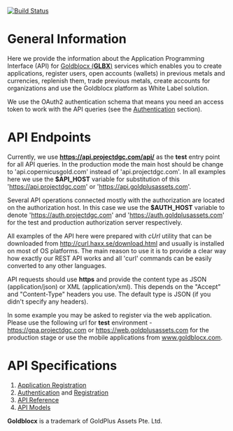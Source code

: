 [![Build Status](https://travis-ci.org/copernicusgold/api.svg?branch=master)](https://travis-ci.org/copernicusgold/api)

# General Information

Here we provide the information about the Application Programming Interface (API)
for [Goldblocx (**GLBX**)](https://www.goldblocx.com) services which enables you to create applications, register users,
open accounts (wallets) in previous metals and currencies, replenish them, trade previous metals, create accounts for
organizations and use the Goldblocx platform as White Label solution.


We use the OAuth2 authentication schema that means you need an access token to work
with the API queries (see the [Authentication](./docs/authentication.md) section).

# API Endpoints

Currently, we use **https://api.projectdgc.com/api/** as the **test** entry point for all API queries. In the
production mode the main host should be change to 'api.copernicusgold.com' instead of 'api.projectdgc.com'.
In all examples here we use the **$API_HOST** variable for substitution of this 'https://api.projectdgc.com' or
'https://api.goldplusassets.com'.

Several API operations connected mostly with the authorization are located on the authorization host.
In this case we use the **$AUTH_HOST** variable to denote 'https://auth.projectdgc.com' and
'https://auth.goldplusassets.com' for the test and production authorization server respectively.

All examples of the API here were prepared with *cUrl* utility that can be downloaded from http://curl.haxx.se/download.html
and usually is installed on most of OS platforms. The main reason to use it is to provide a clear way how exactly our
REST API works and all 'curl' commands can be easily converted to any other languages. 

API requests should use **https** and provide the content type as JSON (application/json) or XML (application/xml). 
This depends on the "Accept" and "Content-Type" headers you use. The default type is JSON (if you didn't specify any
headers).

In some example you may be asked to register via the web application. Please use the following url for **test** environment - 
https://gpa.projectdgc.com or https://web.goldplusassets.com for the production stage or use the mobile applications
from www.goldblocx.com.

# API Specifications

1. [Application Registration](./docs/applications/registration.md)
2. [Authentication](./docs/authentication.md) and [Registration](./docs/registration.md)
3. [API Reference](./docs/specification.md)
4. [API Models](./docs/models/models.md)

**Goldblocx** is a trademark of GoldPlus Assets Pte. Ltd.